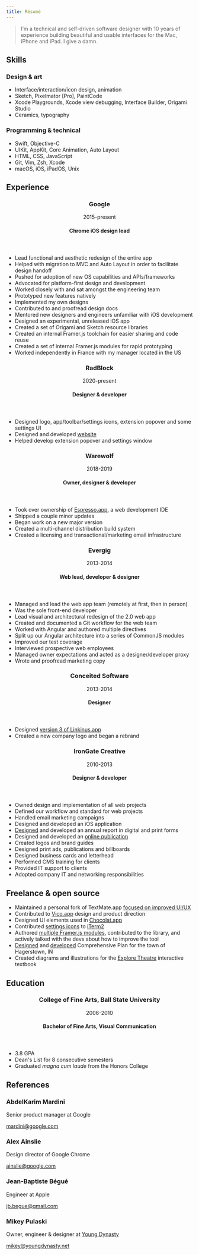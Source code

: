 ```yaml
---
title: Résumé
---
```


> I’m a technical and self-driven software designer with 10 years of experience building beautiful and usable interfaces for the Mac, iPhone and iPad. I give a damn.

## Skills
### Design & art
- Interface/interaction/icon design, animation
- Sketch, Pixelmator [Pro], PaintCode
- Xcode Playgrounds, Xcode view debugging, Interface Builder, Origami Studio
- Ceramics, typography

### Programming & technical
- Swift, Objective-C
- UIKit, AppKit, Core Animation, Auto Layout
- HTML, CSS, JavaScript
- Git, Vim, Zsh, Xcode
- macOS, iOS, iPadOS, Unix

## Experience

<header>
	<h3>Google</h3>
	<time datetime="P5Y">2015-present</time>
	<h4>Chrome iOS design lead</h4>
</header>

- Lead functional and aesthetic redesign of the entire app
- Helped with migration to MVC and Auto Layout in order to facilitate design handoff
- Pushed for adoption of new OS capabilities and APIs/frameworks
- Advocated for platform-first design and development
- Worked closely with and sat amongst the engineering team
- Prototyped new features natively
- Implemented my own designs
- Contributed to and proofread design docs
- Mentored new designers and engineers unfamiliar with iOS development
- Designed an experimental, unreleased iOS app
- Created a set of Origami and Sketch resource libraries
- Created an internal Framer.js toolchain for easier sharing and code reuse
- Created a set of internal Framer.js modules for rapid prototyping
- Worked independently in France with my manager located in the US

<header>
	<h3>RadBlock</h3>
	<time datetime="P1Y">2020-present</time>
	<h4>Designer & developer</h4>
</header>

- Designed logo, app/toolbar/settings icons, extension popover and some settings UI
- Designed and developed [website](https://radblock.app)
- Helped develop extension popover and settings window

<header>
	<h3>Warewolf</h3>
	<time datetime="P1Y">2018-2019</time>
	<h4>Owner, designer & developer</h4>
</header>

- Took over ownership of [Espresso.app](https://espressoapp.com), a web development IDE
- Shipped a couple minor updates
- Began work on a new major version
- Created a multi-channel distribution build system
- Created a licensing and transactional/marketing email infrastructure

<header>
	<h3>Evergig</h3>
	<time datetime="P1Y">2013-2014</time>
	<h4>Web lead, developer & designer</h4>
</header>

- Managed and lead the web app team (remotely at first, then in person)
- Was the sole front-end developer
- Lead visual and architectural redesign of the 2.0 web app
- Created and documented a Git workflow for the web team
- Worked with Angular and authored multiple directives
- Split up our Angular architecture into a series of CommonJS modules
- Improved our test coverage
- Interviewed prospective web employees
- Managed owner expectations and acted as a designer/developer proxy
- Wrote and proofread marketing copy

<header>
	<h3>Conceited Software</h3>
	<time datetime="P1Y">2013-2014</time>
	<h4>Designer</h4>
</header>

- Designed [version 3 of Linkinus.app](/resume-references/linkinus3)
- Created a new company logo and began a rebrand

<header>
	<h3>IronGate Creative</h3>
	<time datetime="P3Y">2010-2013</time>
	<h4>Designer & developer</h4>
</header>

- Owned design and implementation of all web projects
- Defined our workflow and standard for web projects
- Handled email marketing campaigns
- Designed and developed an iOS application
- [Designed](/resume-references/stronger-nation-2013) and developed an annual report in digital and print forms
- Designed and developed an [online publication](http://focus.luminafoundation.org/focus-archive/)
- Created logos and brand guides
- Designed print ads, publications and billboards
- Designed business cards and letterhead
- Performed CMS training for clients
- Provided IT support to clients
- Adopted company IT and networking responsibilities

## Freelance & open source

- Maintained a personal fork of TextMate.app [focused on improved UI/UX](/words/shades-of-grey)
- Contributed to [Vico.app](https://github.com/vicoapp/vico) design and product direction
- Designed UI elements used in [Chocolat.app](http://chocolatapp.com/)
- Contributed [settings icons](https://github.com/gnachman/iTerm2/pull/203) to [iTerm2](https://iterm2.com)
- Authored [multiple Framer.js modules](https://github.com/search?q=user%3Apeteschaffner+framer), contributed to the library, and actively talked with the devs about how to improve the tool
- [Designed](http://hagerstown.github.io/) and [developed](https://github.com/hagerstown/comprehensive-plan) Comprehensive Plan for the town of Hagerstown, IN
- Created diagrams and illustrations for the [Explore Theatre](https://www.pearson.com/us/higher-education/product/O-Hara-Explore-Theatre-Standalone-Access-Card/9780205028726.html) interactive textbook

## Education

<header>
	<h3>College of Fine Arts, Ball State University</h3>
	<time datetime="P4Y">2006-2010</time>
	<h4>Bachelor of Fine Arts, Visual Communication</h4>
</header>

- 3.8 GPA
- Dean's List for 8 consecutive semesters
- Graduated *magna cum laude* from the Honors College

## References
### AbdelKarim Mardini
Senior product manager at Google

[mardini@google.com](mailto:mardini@google.com)

### Alex Ainslie
Design director of Google Chrome

[ainslie@google.com](mailto:ainslie@google.com)

### Jean-Baptiste Bégué
Engineer at Apple

[jb.begue@gmail.com](mailto:jb.begue@gmail.com)

### Mikey Pulaski
Owner, engineer & designer at [Young Dynasty](https://www.youngdynasty.net)

[mikey@youngdynasty.net](mailto:mikey@youngdynasty.net)
